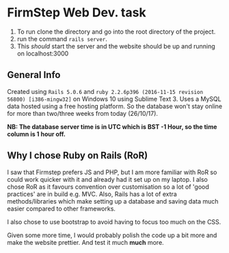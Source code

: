 # FirmStep Web Dev. task

1. To run clone the directory and go into the root directory of the project.
2. run the command `rails server`.
3. This *should* start the server and the website should be up and running on localhost:3000


## General Info
Created using `Rails 5.0.6` and `ruby 2.2.6p396 (2016-11-15 revision 56800) [i386-mingw32]` on Windows 10 using Sublime Text 3.
Uses a MySQL data hosted using a free hosting platform. So the database won't stay online for more than two/three weeks from today (26/10/17).

**NB: The database server time is in UTC which is BST -1 Hour, so the time column is 1 hour off.**

## Why I chose Ruby on Rails (RoR)

I saw that Firmstep prefers JS and PHP, but I am more familiar with RoR so could work quicker with it and already had it set up on my laptop.
I also chose RoR as it favours convention over customisation so a lot of 'good practices' are in build e.g. MVC. Also, Rails has a lot of extra methods/libraries which make setting up a database and saving data much easier compared to other frameworks.

I also chose to use bootstrap to avoid having to focus too much on the CSS.

Given some more time, I would probably polish the code up a bit more and make the website prettier. And test it much **much** more.
